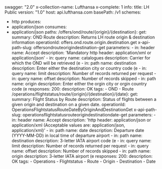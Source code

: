 swagger: "2.0"
x-collection-name: Lufthansa
x-complete: 1
info:
  title: LH Public
  version: "1.0"
host: api.lufthansa.com
basePath: /v1
schemes:
- http
produces:
- application/json
consumes:
- application/json
paths:
  /offers/ond/route/{origin}/{destination}:
    get:
      summary: OND Route
      description: Returns LH route origin & destination information
      operationId: offers.ond.route.origin.destination.get
      x-api-path-slug: offersondrouteorigindestination-get
      parameters:
      - in: header
        name: Accept
        description: 'Mandatory http header:  application/xml or application/json'
      - in: query
        name: catalogues
        description: Carrier for which the OND will be retrieved (e
      - in: path
        name: destination
        description: Enter either the destination city or country code (e
      - in: query
        name: limit
        description: Number of records returned per request
      - in: query
        name: offset
        description: Number of records skipped
      - in: path
        name: origin
        description: Enter either the orgin city or orgin country code (e
      responses:
        200:
          description: OK
      tags:
      - OND
      - Route
  /operations/flightstatus/route/{origin}/{destination}/{date}:
    get:
      summary: Flight Status by Route
      description: Status of flights between a given origin and destination on a given
        date.
      operationId: OperationsFlightstatusRouteDateByOriginAndDestinationGet
      x-api-path-slug: operationsflightstatusrouteorigindestinationdate-get
      parameters:
      - in: header
        name: Accept
        description: 'http header: application/json or application/xml (Acceptable
          values are: application/json, application/xml)'
      - in: path
        name: date
        description: Departure date (YYYY-MM-DD) in local time of departure airport
      - in: path
        name: destination
        description: 3-letter IATA airport code (e
      - in: query
        name: limit
        description: Number of records returned per request
      - in: query
        name: offset
        description: Number of records skipped
      - in: path
        name: origin
        description: 3-letter IATA airport (e
      responses:
        200:
          description: OK
      tags:
      - Operations
      - Flightstatus
      - Route
      - Origin
      - Destination
      - Date